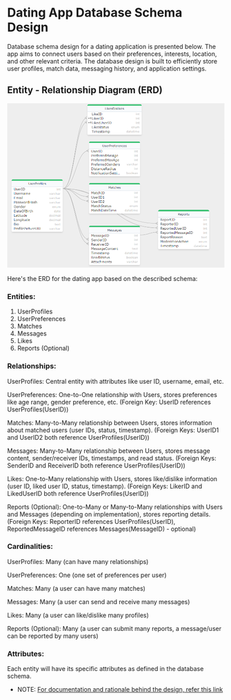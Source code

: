 # Dating App Database Schema Design
Database schema design for a dating application is presented below. 
The app aims to connect users based on their preferences, interests, location, and other relevant criteria.
The database design is built to efficiently store user profiles, match data, messaging history, and
application settings.

## Entity - Relationship Diagram (ERD)
<p align="center">
  <img src="images/ER_Diagram.png">
  <br/>
</p>

Here's the ERD for the dating app based on the described schema:

### Entities:

1. UserProfiles
2. UserPreferences
3. Matches
4. Messages
5. Likes
6. Reports (Optional)

### Relationships:

UserProfiles: Central entity with attributes like user ID, username, email, etc.

UserPreferences: One-to-One relationship with Users, stores preferences like age range, gender preference, etc. (Foreign Key: UserID references UserProfiles(UserID))

Matches: Many-to-Many relationship between Users, stores information about matched users (user IDs, status, timestamp). (Foreign Keys: UserID1 and UserID2 both reference UserProfiles(UserID))

Messages: Many-to-Many relationship between Users, stores message content, sender/receiver IDs, timestamps, and read status. (Foreign Keys: SenderID and ReceiverID both reference UserProfiles(UserID))

Likes: One-to-Many relationship with Users, stores like/dislike information (user ID, liked user ID, status, timestamp). (Foreign Keys: LikerID and LikedUserID both reference UserProfiles(UserID))

Reports (Optional): One-to-Many or Many-to-Many relationships with Users and Messages (depending on implementation), stores reporting details. (Foreign Keys: ReporterID references UserProfiles(UserID), ReportedMessageID references Messages(MessageID) - optional)

### Cardinalities:

UserProfiles: Many (can have many relationships)

UserPreferences: One (one set of preferences per user)

Matches: Many (a user can have many matches)

Messages: Many (a user can send and receive many messages)

Likes: Many (a user can like/dislike many profiles)

Reports (Optional): Many (a user can submit many reports, a message/user can be reported by many users)

### Attributes:

Each entity will have its specific attributes as defined in the database schema.

* NOTE: [For documentation and rationale behind the design, refer this link](https://github.com/SahibSodhi/Dating-App/blob/main/Documentation.txt)

